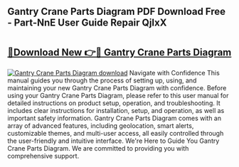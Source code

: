 ## Gantry Crane Parts Diagram PDF Download Free - Part-NnE User Guide Repair QjIxX

# <h2><a href="http://dfoyi4.blite.top/?on=Gantry+Crane+Parts+Diagram">🔗Download New 👉🔴 Gantry Crane Parts Diagram</a></h2>

[![Gantry Crane Parts Diagram download](https://i.imgur.com/lujVjoI.png)](http://dfoyi4.blite.top/?on=Gantry+Crane+Parts+Diagram)
Navigate with Confidence This manual guides you through the process of setting up, using, and maintaining your new Gantry Crane Parts Diagram with confidence. Before using your Gantry Crane Parts Diagram, please refer to this user manual for detailed instructions on product setup, operation, and troubleshooting. It includes clear instructions for installation, setup, and operation, as well as important safety information. Gantry Crane Parts Diagram comes with an array of advanced features, including geolocation, smart alerts, customizable themes, and multi-user access, all easily controlled through the user-friendly and intuitive interface. We're Here to Guide You Gantry Crane Parts Diagram. We are committed to providing you with comprehensive support.
